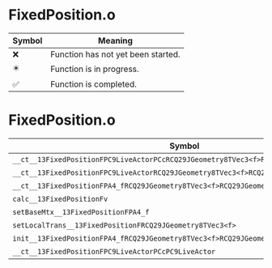 # FixedPosition.o
| Symbol | Meaning 
| ------------- | ------------- 
| :x: | Function has not yet been started. 
| :eight_pointed_black_star: | Function is in progress. 
| :white_check_mark: | Function is completed. 


# FixedPosition.o
| Symbol | Decompiled? |
| ------------- | ------------- |
| `__ct__13FixedPositionFPC9LiveActorPCcRCQ29JGeometry8TVec3<f>RCQ29JGeometry8TVec3<f>` | :white_check_mark: |
| `__ct__13FixedPositionFPC9LiveActorRCQ29JGeometry8TVec3<f>RCQ29JGeometry8TVec3<f>` | :white_check_mark: |
| `__ct__13FixedPositionFPA4_fRCQ29JGeometry8TVec3<f>RCQ29JGeometry8TVec3<f>` | :white_check_mark: |
| `calc__13FixedPositionFv` | :x: |
| `setBaseMtx__13FixedPositionFPA4_f` | :white_check_mark: |
| `setLocalTrans__13FixedPositionFRCQ29JGeometry8TVec3<f>` | :white_check_mark: |
| `init__13FixedPositionFPA4_fRCQ29JGeometry8TVec3<f>RCQ29JGeometry8TVec3<f>` | :white_check_mark: |
| `__ct__13FixedPositionFPC9LiveActorPCcPC9LiveActor` | :x: |
